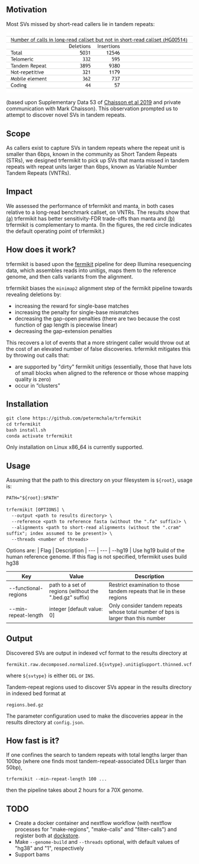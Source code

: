 ## Motivation 

Most SVs missed by short-read callers lie in tandem repeats: 

![](images/most_missing_SVs_lie_in_tandem_repeats.png)

(based upon Supplementary Data 53 of [Chaisson et al 2019](https://pubmed.ncbi.nlm.nih.gov/30992455) and private communication with Mark Chaisson). 
This observation prompted us to attempt to discover novel SVs in tandem repeats. 

## Scope 

As callers exist 
to capture SVs in tandem repeats where 
the repeat unit is smaller than 6bps,
known in the community as Short Tandem Repeats 
(STRs),
we designed trfermikit to pick up SVs that manta missed
in tandem repeats with repeat units 
larger than 6bps, known as 
Variable Number Tandem Repeats (VNTRs). 

## Impact 

We assessed the performance of trfermikit and manta, in both cases relative to a long-read benchmark callset, on VNTRs. 
The results show that [(a)](experiments/paper_figures/TPRs_FDRs/DEL.svg) trfermikit has better sensitivity-FDR trade-offs than manta
and [(b)](experiments/paper_figures/manta_complementarity/DEL-manta.svg) trfermikit is complementary to manta. (In the figures, the red circle indicates the default operating point of trfermikit.)

## How does it work?

trfermikit is based upon the [fermikit](https://pubmed.ncbi.nlm.nih.gov/26220959/) pipeline for deep Illumina resequencing data, which assembles reads into unitigs, maps them to the reference genome, and then calls variants from the alignment.

trfermikit biases the `minimap2` alignment step of the fermikit pipeline towards revealing deletions
by:
* increasing the reward for single-base matches
* increasing the penalty for single-base mismatches 
* decreasing the gap-open penalties (there are two because the cost function of gap length is piecewise linear)
* decreasing the gap-extension penalties 

This recovers a lot of events that a more stringent caller would throw out at the cost of an elevated number of false discoveries. 
trfermikit mitigates this by throwing out calls that:
* are supported by "dirty" fermikit unitigs (essentially, those that have lots of small blocks when aligned to the reference or those whose mapping quality is zero)
* occur in “clusters”

## Installation

```
git clone https://github.com/petermchale/trfermikit
cd trfermikit
bash install.sh 
conda activate trfermikit
```
Only installation on Linux x86_64 is currently supported.

## Usage 

Assuming that the path to this directory on your filesystem is 
`${root}`, usage is: 

```
PATH="${root}:$PATH"

trfermikit [OPTIONS] \
  --output <path to results directory> \
  --reference <path to reference fasta (without the ".fa" suffix)> \
  --alignments <path to short-read alignments (without the ".cram" suffix"; index assumed to be present)> \
  --threads <number of threads>
```

Options are: 
| Flag | Description 
| --- | --- | 
--hg19 | Use hg19 build of the human reference genome. If this flag is not specified, trfermikit uses build hg38 

| Key | Value | Description |
| --- | --- | --- |
--functional-regions | path to a set of regions (without the ".bed.gz" suffix) | Restrict examination to those tandem repeats that lie in these regions 
| --min-repeat-length | integer [default value: 0] | Only consider tandem repeats whose total number of bps is larger than this number 



## Output 

Discovered SVs are output in indexed vcf format to the results directory at
```
fermikit.raw.decomposed.normalized.${svtype}.unitigSupport.thinned.vcf.gz
```
where `${svtype}` is either `DEL` or `INS`. 

Tandem-repeat regions used to discover SVs appear in the results directory in indexed bed format at
```
regions.bed.gz
```

The parameter configuration used to make the discoveries appear in the results directory at `config.json`.



## How fast is it?

If one confines the search to tandem repeats with total lengths larger than 100bp 
(where one finds most tandem-repeat-associated DELs larger than 50bp),

```
trfermikit --min-repeat-length 100 ...
```

then the pipeline takes about 2 hours for a 70X genome.


## TODO

* Create a docker container and nextflow workflow (with nextflow processes for "make-regions", "make-calls" and "filter-calls") and register both at [dockstore](https://dockstore.org/).
* Make `--genome-build` and `--threads` optional, with default values of "hg38" and "1", respectively 
* Support bams

